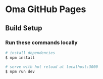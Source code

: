 # Oma GitHub Pages

## Build Setup
### Run these commands locally
```bash
# install dependencies
$ npm install

# serve with hot reload at localhost:3000
$ npm run dev
```


